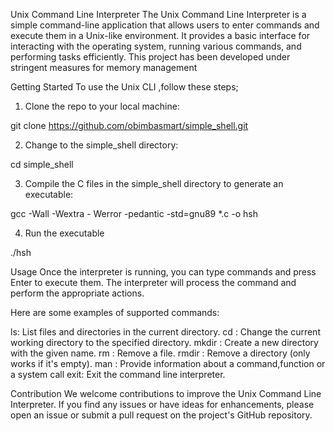 Unix Command Line Interpreter
The Unix Command Line Interpreter is a simple command-line application that allows users to enter commands and execute them in a Unix-like environment. It provides a basic interface for interacting with the operating system, running various commands, and performing tasks efficiently.
This project has been developed under stringent measures for memory management

Getting Started
To use the Unix CLI ,follow these steps;

1. Clone the repo to your local machine:

git clone https://github.com/obimbasmart/simple_shell.git

2. Change to the simple_shell directory:

cd simple_shell

3. Compile the C files in the simple_shell directory to generate an executable:

gcc -Wall -Wextra - Werror -pedantic -std=gnu89 *.c -o hsh

4. Run the executable 

./hsh

Usage
Once the interpreter is running, you can type commands and press Enter to execute them. The interpreter will process the command and perform the appropriate actions.

Here are some examples of supported commands:

ls: List files and directories in the current directory.
cd <directory>: Change the current working directory to the specified directory.
mkdir <directory>: Create a new directory with the given name.
rm <file>: Remove a file.
rmdir <directory>: Remove a directory (only works if it's empty).
man <program> : Provide information about a command,function or a system call
exit: Exit the command line interpreter.

Contribution
We welcome contributions to improve the Unix Command Line Interpreter. If you find any issues or have ideas for enhancements, please open an issue or submit a pull request on the project's GitHub repository.

